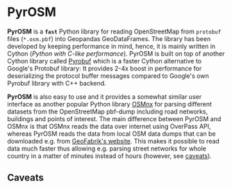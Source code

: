 # PyrOSM

**PyrOSM** is a **`fast`** Python library for reading OpenStreetMap from `protobuf` files (`*.osm.pbf`) into Geopandas GeoDataFrames. 
The library has been developed by keeping performance in mind, hence, it is mainly written in Cython (*Python with C-like performance*).
PyrOSM is built on top of another Cython library called [Pyrobuf](https://github.com/appnexus/pyrobuf) which is a faster Cython alternative 
to Google's Protobuf library: It provides 2-4x boost in performance for deserializing the protocol buffer messages compared to 
Google's own Pyrobuf library with C++ backend. 
 
**PyrOSM** is also easy to use and it provides a somewhat similar user interface as another popular Python library [OSMnx](https://github.com/gboeing/osmnx)
for parsing different datasets from the OpenStreetMap pbf-dump including road networks, buildings and points of interest. The main difference between 
PyrOSM and OSMnx is that OSMnx reads the data over internet using OverPass API, whereas PyrOSM reads the data from local OSM data dumps
that can be downloaded e.g. from [GeoFabrik's website](http://download.geofabrik.de/). This makes it possible to read data much faster thus 
allowing e.g. parsing street networks for whole country in a matter of minutes instead of hours (however, see [caveats](#caveats)).  

## Caveats


